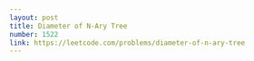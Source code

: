 ```yaml
---
layout: post
title: Diameter of N-Ary Tree
number: 1522
link: https://leetcode.com/problems/diameter-of-n-ary-tree
---
```

